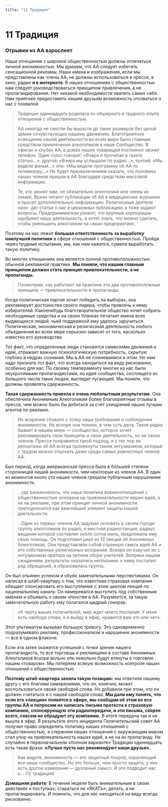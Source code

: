 ```yaml
---
title: "11 Традиция"
---
```


# 11 Традиция


### Отрывки из АА взрослеет

Наши отношения с широкой общественностью должны отличаться личной анонимностью. Мы думаем, что АА следует избегать сенсационной рекламы. Наши имена и изображения, если мы представлены как члены АА, не должны использоваться в прессе, в кино, радио **и в интернете**. В наших отношениях с общественностью нам следует руководствоваться принципом привлечения, а не пропагандирования. Нет никакой необходимости хвалить самих себя. Нам приятнее предоставить нашим друзьям возможность отозваться о нас с похвалой.

> Традиция одиннадцать родилась из обширного и трудного опыта отношений с общественностью.

> АА никогда не смогли бы вырасти до таких размеров без целой армии сочувствующих нашему движению. Благоприятное освещение нашей деятельности во всем мире было главным средством привлечения алкоголиков в наше Сообщество. В офисах и клубах АА, в домах наших товарищей постоянно звонит телефон. Один голос говорит: «Вчера я прочитал в газете статью...», другой: «Вчера мы услышали по радио...», третий: «Мы видели фильм...» или: «Мы видели программу об АА по телевизору...» Не будет преувеличением сказать, что половина наших членов пришли в АА благодаря средствам массовой информации.

> Те, кто звонят нам, не обязательно алкоголики или члены их семей. Врачи читают публикации об АА в медицинских журналах и просят дополнительную информацию. Религиозные деятели нахо- дят статьи о нас в церковных публикациях и тоже задают вопросы. Предприниматели узнают, что крупные корпорации одобряют нашу деятельность, и хотят знать, что можно сделать, чтобы уменьшить алкоголизм на своих предприятиях.

Поэтому на нас лежит **большая ответственность за выработку наилучшей политики** в сфере отношений с общественностью. Пройдя через трудные испытания, мы, как нам кажется, сумели выработать такую политику.

Во многих отношениях она является полной противоположностью обычной рекламной практике. **Мы поняли, что нашим главным принципом должен стать принцип привлекательности, а не пропаганды.**

> Посмотрим, как работают на практике эти два противоположные принципа — привлекательности и пропаганды.

Когда политическая партия хочет победить на выборах, она рекламирует достоинства своего лидера, чтобы привлечь к нему избирателей. Какоенибудь благотворительное общество хочет собрать необходимые
средства и на своих бланках печатает имена всех выдающихся людей, чьей поддержкой ему удалось заручиться. Политическая, экономическая и религиозная деятельность любого объединения во всем мире серьезно зависит от того, насколько известно его руководство.

Тот факт, что определенные люди становятся символами движений и идей, отражает важную психологическую потребность, скрытую глубоко в недрах сознания. Мы в АА не сомневаемся в этом. Но нам надо признать тот факт, что всегда находиться на виду рискованно, особенно для нас. По своему темпераменту многие из нас были неукротимыми пропагандистами, но идея сообщества, состоящего из большого числа таких людей, выглядит пугающей. Мы поняли, что должны проявлять сдержанность.

**Такая сдержанность привела к очень любопытным результатам.**
Она обеспечила Анонимным Алкоголикам более благоприятные отзывы в прессе, чем можно было бы добиться за счет ухищрений наших лучших агентов по рекламе.

> Их искренне сбивало с толку наше требование о соблюдении анонимности. Но вскоре они поняли, в чем суть дела. Такое редко бывает в нашем мире — сообщество, которое хочет рекламировать свои принципы и свою деятельность, но не своих членов. Прессе понравился такой подход, и с тех пор ее репортажи об АА всегда проникнуты таким энтузиазмом, который с трудом можно отыскать даже среди самых ревностных членов АА.

Был период, когда американская пресса была в большей степени сторонницей нашей анонимности, чем некоторые из членов АА. В один из моментов около ста наших членов грешили публичным нарушением анонимности. 

>...где разъяснялось, что наша политика взаимоотношений с общественностью основана на привлекательности наших идей, а не на рекламе, при этом принцип личной анонимности преподносился как важнейший элемент защиты нашей деятельности.

>...Один из первых членов АА задумал основать в своем городе группу алкоголиков по радио, и местная радиостанция, радиус вещания которой составлял около сотни миль, предложила ему свою помощь. Он подготовил цикл из 12 лекций об Анонимных Алкоголиках. Они представляли собой странную смесь идей АА и его собственных религиозных воззрений. Вскоре он озвучил их с энтузиазмом оратора на летнем сборе учителей. Вопреки нашим ожиданиям, результаты оказались неплохими: к нему поступил ряд обращений, и образовалась группа.

Он был опьянен успехом и обуян замечательными перспективами. Он написал в штаб-квартиру о том, что известная страховая компания обещает спонсировать его выступление с этим циклом лекций по национальному каналу. Он намеревался выступить под собственным именем и объявить о своем членстве в АА. Разумеется, за такую замечательную работу ему полагался щедрый гонорар.

> «К черту ваших попечителей, мир ждет моего послания. У меня есть свобода слова, и я выйду в эфир, нравится вам это или нет».

Этот ультиматум вызывал большую тревогу. Это одновременно подразумевало рекламу, профессионализм и нарушение анонимности — все в одном флаконе.

Если эта затея окажется успешной с точки зрения нашего пропагандиста, то все торговцы и рекламщики в составе Анонимных Алкоголиков вскоре вольно или невольно будут втянуты в торговлю нашим «товаром». Мы потеряем всякую возможность контроля наших отношений с общественностью.

**Поэтому штаб-квартира заняла такую позицию:** мы ответили нашему другу с его благими намерениями, что он, конечно, может воспользоваться своей свободой слова. Но добавили при этом, что он должен считаться и с нашей свободой слова. **Мы дали ему понять, что если его «лекции» появятся в эфире, мы сообщим об этом во все группы АА и попросим их написать письма протеста в страховую компанию, спонсирующую эти радиопередачи, и эти письма, скорее всего, совсем не обрадуют эту компанию.** В итоге передача так и не вышла в эфир. В результате этого инцидента Попечительский совет АА получил право определять политику наших отношений с общественностью, а стержнем наших отношений с окружающим миром стал упор на привлекательность наших идей, а не на их пропаганду. Не случайно в первоначальном «полном варианте» Традиции одиннадцать есть такая фраза: **«Лучше пусть нас рекомендуют наши друзья».**

> Как видите, анонимность — это защитный покров, охраняющий все наше сообщество. Но это больше, чем просто защита; у нее есть другое измерение — духовный смысл. И это подводит нас к... (12 традиция)

**Домашняя работа:** В течение недели быть внимательным в своих действиях и поступках; стараться не «ЯКАТЬ»; делать, а не пропагандировать. И помнить, что для нас находиться на виду всегда рискованно.